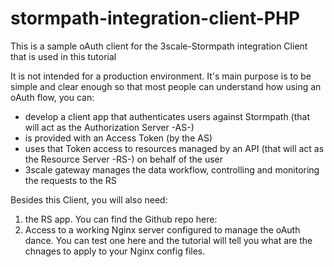 # stormpath-integration-client-PHP
This is a sample oAuth client for the 3scale-Stormpath integration Client that is used in this tutorial <tutorial link here>

It is not intended for a production environment. It's main purpose is to be simple and clear enough so that most people can understand how using an oAuth flow, you can:
* develop a client app that authenticates users against Stormpath (that will act as the Authorization Server -AS-)
* is provided with an Access Token (by the AS)
* uses that Token access to resources managed by an API (that will act as the Resource Server -RS-) on behalf of the user
* 3scale gateway manages the data workflow, controlling and monitoring the requests to the RS

Besides this Client, you will also need:

1. the RS app. You can find the Github repo here: <link to the RS app>
2. Access to a working Nginx server configured to manage the oAuth dance. You can test one here and the tutorial will tell you what are the chnages to apply to your Nginx config files.



